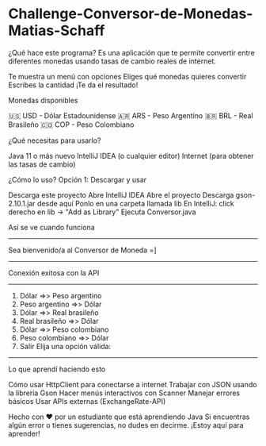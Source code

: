 # Challenge-Conversor-de-Monedas-Matias-Schaff

¿Qué hace este programa?
Es una aplicación que te permite convertir entre diferentes monedas usando tasas de cambio reales de internet.

Te muestra un menú con opciones
Eliges qué monedas quieres convertir
Escribes la cantidad
¡Te da el resultado!

Monedas disponibles

🇺🇸 USD - Dólar Estadounidense
🇦🇷 ARS - Peso Argentino
🇧🇷 BRL - Real Brasileño
🇨🇴 COP - Peso Colombiano

¿Qué necesitas para usarlo?

Java 11 o más nuevo
IntelliJ IDEA (o cualquier editor)
Internet (para obtener las tasas de cambio)

¿Cómo lo uso?
Opción 1: Descargar y usar

Descarga este proyecto
Abre IntelliJ IDEA
Abre el proyecto
Descarga gson-2.10.1.jar desde aquí
Ponlo en una carpeta llamada lib
En IntelliJ: click derecho en lib → "Add as Library"
Ejecuta Conversor.java

Así se ve cuando funciona
*******************************************
Sea bienvenido/a al Conversor de Moneda =]
*******************************************
Conexión exitosa con la API

*******************************************
1) Dólar =>> Peso argentino
2) Peso argentino =>> Dólar
3) Dólar =>> Real brasileño
4) Real brasileño =>> Dólar
5) Dólar =>> Peso colombiano
6) Peso colombiano =>> Dólar
7) Salir
Elija una opción válida:
*******************************************
Lo que aprendí haciendo esto

Cómo usar HttpClient para conectarse a internet
Trabajar con JSON usando la librería Gson
Hacer menús interactivos con Scanner
Manejar errores básicos
Usar APIs externas (ExchangeRate-API)

Hecho con ❤️ por un estudiante que está aprendiendo Java
Si encuentras algún error o tienes sugerencias, no dudes en decirme. ¡Estoy aquí para aprender!
